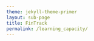 ```yaml
---
theme: jekyll-theme-primer
layout: sub-page
title: FinTrack
permalink: /learning_capacity/
---
```


<section class="bg-gray-light py-5 fade-in-center">
  <div class="container-lg p-responsive">

  <div class="text-center fade-in-center">
    <h2 class="alt-h2 mb-4">Learning & Capacity Building</h2>
  </div>
   <div class="mt-3 animate-in">
       <h3 class="alt-h3 mt-3 animate-in" style="font-size: 1.25rem;">
        <a href="https://www.open.edu/openlearncreate/course/view.php?id=13558" class="text-dark font-weight-bold" style="text-decoration: none;">
          <strong>📘 E-Learning Material:Financial Modelling for Energy Transitions MINFin, FinTrack & FinCoRE </strong>
        </a>
      </h3>
      <p class="animate-in" style="font-size: 0.95rem;">The Financial Modelling for Energy Transitions course provides participants with the foundational skills to evaluate the financial viability of energy transition investments on the national level, particularly in low- and middle-income countries. The course introduces MINFin (Model for Informed National Financing), an Excel-based cashflow model designed to identify and assess climate finance gaps at the national level. Participants will also work with two data visualisation tools: FinTrack (Climate Finance Tracker), which maps funding sources, highlights underutilised financing resources, and details financing access criteria; and FinCoRE (Financing Costs for Renewables Estimator), which offers historical and forward-looking projections of cost of capital. By the end of the course, participants will be equipped to apply these tools and principles to effectively address the financial needs of climate transitions.</p>
      <p class="animate-in">
        <a href=" https://www.open.edu/openlearncreate/course/view.php?id=14218" class="btn btn-outline-light">Access Here →</a>
      </p>
    </div>


<!---
    <div class="mt-3 animate-in">
      <h3 class="alt-h3 mt-3 animate-in" style="font-size: 1.25rem;">📦 Starter Data Kits</h3>
      <p class="animate-in" style="font-size: 0.95rem;">Take your skills to the next level by modelling a zero-order representation of your country using specially designed national data packages adapted for OSeMOSYS.</p>
      <div class="row align-items-center mb-4 animate-in">
        <div class="col-md-6">
          <p class="animate-in" style="font-size: 0.95rem;">Enhance your skills in energy systems modelling with our user-friendly interface and additional learning materials, enabling comprehensive national-level modelling of the power and transport sectors.</p>
          <ul class="animate-in">
            <li><strong>Download Interface</strong> – <em>Coming soon</em></li>
            <li><strong>Teaching Material (Zenodo)</strong> – <em>Coming soon</em></li>
          </ul>
        </div>
      </div>
    </div>

    <div class="mt-3 animate-in">
      <h3 class="alt-h3 mt-1 animate-in" style="font-size: 1.25rem;">🎓 Energy Modelling Community (YouTube Playlist)</h3>
      <div class="row align-items-center text-left mb-4 animate-in">
        <div class="col-md-6">
          <p class="animate-in" style="font-size: 0.95rem;">Explore insights and community discussions from the Energy Modelling Platform and Climate Compatible Growth events.</p>
          <p class="animate-in"><a href="https://www.youtube.com/watch?v=of8JpyEd8_Y&list=PLhLN8V8JSUnJgt4SIE7gnXXncVEaXh0Ir" target="_blank" class="btn btn-outline-primary sky-blue-accent d-block d-sm-inline-block px-1 px-md-3" style="border-color: #3490dc; color: #3490dc;">Watch on YouTube →</a></p>
        </div>
      </div>
    </div>

    <div class="mt-3 animate-in">
      <h3 class="alt-h3 mt-3 animate-in" style="font-size: 1.25rem;">
        <a href="https://climatecompatiblegrowth.com/energy-modelling-platform/" class="text-dark font-weight-bold" style="text-decoration: none;">
          <strong>🌍 Energy Modelling Platforms (EMPs)</strong>
        </a>
      </h3>
      <p class="animate-in" style="font-size: 0.95rem;">By offering training to professionals from the Global South, the Energy Modelling Platforms (EMPs) enable these countries to gather critical data, perform independent analyses, and develop credible investment proposals for clean energy infrastructure projects. EMPs play a vital role in what we refer to as local capacity building.</p>
      <p class="animate-in">
        <a href="https://climatecompatiblegrowth.com/energy-modelling-platform/" class="btn btn-outline-light">Learn more →</a>
      </p>
    </div>


    <div class="container-lg p-responsive py-4 py-md-6 my-lg-6 animate-in">
      <h3 class="alt-h3 text-center mb-3 animate-in" style="font-size: 1.25rem;">🌍 Explore EMP Events</h3>
      
      <div class="clearfix gutter-spacious">
        {% for event in site.data.learning_events.events %}
        <div class="col-md-4 float-left animate-in mb-4">
          <h3 class="alt-h3 mb-3">{{ event.title }}</h3>
          <p><a href="" target="_blank">
            <img src="{{ event.image }}" class="img-fluid" alt="{{ event.alt }}"/></a>
          </p>
          <p class="text-gray">{{ event.description }}</p>
          <details class="animate-in">
            <summary class="btn btn-sm btn-outline toggle-arrow">Show Outputs</summary>
            <ul class="mt-2">
              {% for output in event.outputs %}
              <li class="animate-in">{{ output.flag }} <strong>{{ output.country }}</strong>: <a href="{{ output.url }}" target="_blank">{{ output.title }}</a></li>
              {% endfor %}
            </ul>
          </details>
        </div>
        {% endfor %}
      </div>
-->
<!--
      <!-- EMP-Adjacent Events 
      <div class="clearfix gutter-spacious">
        <div class="col-md-12 animate-in mb-4">
          <h3 class="alt-h3 mb-3">EMP-Adjacent Events</h3>
          <p class="text-gray">These capacity building events used the OSeMOSYS methodology outside the formal EMP series:</p>
          <ul>
            {% for adjacent in site.data.learning_events.adjacent_events %}
            <li class="animate-in">{{ adjacent.flag }} <a href="{{ adjacent.url }}" target="_blank">{{ adjacent.title }}</a></li>
            {% endfor %}
          </ul>
        </div>
      </div>
    </div>

    <h3 class="alt-h3 mt-3 animate-in" style="font-size: 1.25rem;">🛠️ Flatpack Program</h3>
    <p class="animate-in" style="font-size: 0.95rem;">Content to be updated soon.</p>
  
  -->
  </div>
</section>

<style>
/* Fade-in animation for main title */
.fade-in-center {
  opacity: 0;
  transform: translateY(20px);
  animation: fadeInUp 1s ease forwards;
}

@keyframes fadeInUp {
  to {
    opacity: 1;
    transform: translateY(0);
  }
}

/* Animate-in effects for all elements */
.animate-in {
  opacity: 0;
  transform: translateY(30px);
  animation: animateIn 0.8s ease-out forwards;
  animation-delay: var(--animation-delay, 0s);
}

/* Staggered animation delays */
.animate-in:nth-child(1) { --animation-delay: 0.1s; }
.animate-in:nth-child(2) { --animation-delay: 0.2s; }
.animate-in:nth-child(3) { --animation-delay: 0.3s; }
.animate-in:nth-child(4) { --animation-delay: 0.4s; }
.animate-in:nth-child(5) { --animation-delay: 0.5s; }
.animate-in:nth-child(6) { --animation-delay: 0.6s; }
.animate-in:nth-child(7) { --animation-delay: 0.7s; }
.animate-in:nth-child(8) { --animation-delay: 0.8s; }
.animate-in:nth-child(9) { --animation-delay: 0.9s; }
.animate-in:nth-child(10) { --animation-delay: 1.0s; }

/* Column animations with staggered delays for 3-column layout */
.col-md-4.float-left.animate-in:nth-child(1) { animation-delay: 0.1s; }
.col-md-4.float-left.animate-in:nth-child(2) { animation-delay: 0.2s; }
.col-md-4.float-left.animate-in:nth-child(3) { animation-delay: 0.3s; }

/* Column hover effects */
.col-md-4.float-left {
  transition: all 0.3s ease;
  display: flex;
  flex-direction: column;
  height: 100%;
}

.col-md-4.float-left:hover {
  transform: translateY(-4px);
}

/* Standardize column height and content distribution */
.col-md-4.float-left > h3 {
  flex-shrink: 0;
  min-height: 5rem;
  display: flex;
  align-items: center;
  justify-content: center;
  text-align: center;
  margin-bottom: 1rem;
  line-height: 1.3;
}

.col-md-4.float-left > p:first-of-type {
  flex-shrink: 0;
  text-align: center;
  margin-bottom: 1rem;
}

/* Standardized image container */
.col-md-4 img {
  width: 100%;
  height: 220px;
  object-fit: cover;
  object-position: center;
  border-radius: 8px;
  transition: transform 0.3s ease;
}

.col-md-4 img:hover {
  transform: scale(1.02);
}

/* Text content area - flexible height */
.col-md-4.float-left > p.text-gray {
  flex: 1;
  margin-bottom: 1.5rem;
  line-height: 1.5;
}

/* Details section at bottom - aligned */
.col-md-4.float-left > details {
  margin-top: auto;
  align-self: flex-start;
}

/* Button alignment */
.col-md-4.float-left > details > summary {
  margin: 0;
}

/* List item animations */
li.animate-in:nth-child(1) { animation-delay: 0.1s; }
li.animate-in:nth-child(2) { animation-delay: 0.2s; }
li.animate-in:nth-child(3) { animation-delay: 0.3s; }
li.animate-in:nth-child(4) { animation-delay: 0.4s; }
li.animate-in:nth-child(5) { animation-delay: 0.5s; }
li.animate-in:nth-child(6) { animation-delay: 0.6s; }
li.animate-in:nth-child(7) { animation-delay: 0.7s; }
li.animate-in:nth-child(8) { animation-delay: 0.8s; }
li.animate-in:nth-child(9) { animation-delay: 0.9s; }

@keyframes animateIn {
  from {
    opacity: 0;
    transform: translateY(30px);
  }
  to {
    opacity: 1;
    transform: translateY(0);
  }
}

/* Hover effects for interactive elements */
.animate-in:hover {
  transform: translateY(-2px);
  transition: transform 0.3s ease;
}

/* Enhanced container animations */
.container .animate-in {
  animation-delay: 0.3s;
}

/* Button hover animations */
.btn.animate-in:hover {
  transform: translateY(-2px);
  box-shadow: 0 4px 12px rgba(0, 0, 0, 0.15);
  transition: all 0.3s ease;
}

/* Image animations */
img.animate-in:hover {
  transform: scale(1.05);
  transition: transform 0.3s ease;
}

.toggle-arrow::after {
  content: '↓';
  display: inline-block;
  margin-left: 6px;
  transition: transform 0.3s ease;
}
details[open] .toggle-arrow::after {
  transform: rotate(180deg);
}
</style>